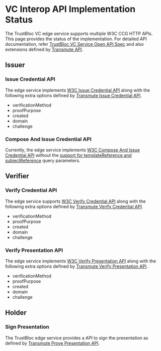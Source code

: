 # VC Interop API Implementation Status

The TrustBloc VC edge service supports multiple W3C CCG HTTP APIs. This page provides the status of the implementation. For detailed API documentation, refer [TrustBloc VC Service Open API Spec](openapi_demo.md) and also extensions defined by [Transmute API](https://transmute-industries.github.io/vc-http-api).


## Issuer
### Issue Credential API
The edge service implements [W3C Issue Credential API](https://w3c-ccg.github.io/vc-http-api/#operation/issueCredential) along 
with the following extra options defined by [Transmute Issue Credential API](https://transmute-industries.github.io/vc-http-api/#/Issuer/issueCredential).
- verificationMethod 
- proofPurpose
- created
- domain
- challenge

### Compose And Issue Credential API
Currently, the edge service implements [W3C Compose And Issue Credential API](https://w3c-ccg.github.io/vc-issuer-http-api/index.html#/internal/composeAndIssueCredential) 
without the [support for templateReference and subjectReference](https://github.com/trustbloc/edge-service/issues/144) query parameters.


## Verifier
### Verify Credential API
The edge service supports [W3C Verify Credential API](https://w3c-ccg.github.io/vc-verifier-http-api/index.html#/internal/verifyCredential) along 
with the following extra options defined by [Transmute Verify Credential API](https://transmute-industries.github.io/vc-http-api/#/Verifier/verifyCredential).
- verificationMethod 
- proofPurpose
- created
- domain
- challenge

### Verify Presentation API
The edge service implements [W3C Verify Presentation API](https://w3c-ccg.github.io/vc-verifier-http-api/index.html#/internal/verifyPresentation) along 
with the following extra options defined by [Transmute Verify Presentation API](https://transmute-industries.github.io/vc-http-api/#/Verifier/verifyPresentation).
- verificationMethod 
- proofPurpose
- created
- domain
- challenge


## Holder
### Sign Presentation
The TrustBloc edge service provides a API to sign the presentation as defined by [Transmute Prove Presentation API](https://transmute-industries.github.io/vc-http-api/#/Holder/provePresentation).
